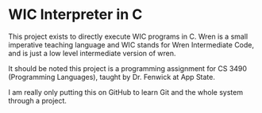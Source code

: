WIC Interpreter in C
========

This project exists to directly execute WIC programs in C.
Wren is a small imperative teaching language and WIC stands for
Wren Intermediate Code, and is just a low level intermediate version
of wren.

It should be noted this project is a programming assignment
for CS 3490 (Programming Languages), taught by Dr. Fenwick at 
App State. 

I am really only putting this on GitHub to learn Git and the whole system 
through a project.
